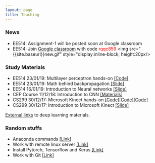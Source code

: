 ```yaml
---
layout: page
title: Teaching
---
```


### News

* EE514: Assignment-1 will be posted soon at Google classroom
* EE514: Join [Google classroom](http://classroom.google.com/) with code <font color="red">rqqc859</font> <img src="{{site.baseurl}}new.gif" style="display:inline-block; height:20px/>


### Study Materials

* EE514 23/01/19: Multilayer perceptron hands-on [[Code]](https://drive.google.com/drive/folders/1Nn6N0GopiXFUVvRA5Z3rTWJ7Yp7qm4Rd?usp=sharing)
* EE514 23/01/19: Math behind backpropagation [[Slide]](https://drive.google.com/file/d/1fcvALsno1d4W10wlUYWvi-hXI_yhqNq0/view?usp=sharing)
* EE514 16/01/19: Introduction to Neural networks [[Slide]](https://drive.google.com/file/d/1gCxPc1U3id6lzS4MuhliwPXC8dLltCxY/view?usp=sharing)
* CEP Course 11/12/18: Introduction to CNN [[Materials]](https://github.com/alwynmathew/CEP-DLcourse)
* CS299 30/12/17: Microsoft Kinect hands-on [[Code]](https://github.com/alwynmathew/libfreenect-with-python)[[Code]](https://github.com/alwynmathew/Kinect-for-windows)[[Code]](https://github.com/alwynmathew/Processing-for-Kinect)
* CS299 30/12/17: Introduction to Microsoft Kinect [[Slide]](https://drive.google.com/open?id=1p61ZeACxnCZI3NgO7dgDJBDj5aCoMIzD)

[External links](teaching/externallinks) to deep learning materials.

### Random stuffs

* Anaconda commands [[Link]](teaching/rand/conda)
* Work with remote linux server [[Link]](teaching/rand/linuxserver)
* Install Pytorch, Tensorflow and Keras [[Link]](teaching/rand/dlfw)
* Work with Git [[Link]](teaching/rand/git)